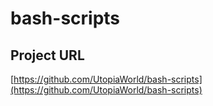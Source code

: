 # bash-scripts
## Project URL
[https://github.com/UtopiaWorld/bash-scripts](https://github.com/UtopiaWorld/bash-scripts)
